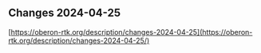 ## Changes 2024-04-25

[https://oberon-rtk.org/description/changes-2024-04-25](https://oberon-rtk.org/description/changes-2024-04-25/)
